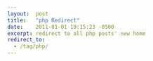 ```yaml
---
layout:  post
title:   "php Redirect"
date:    2011-01-01 19:15:23 -0500
excerpt: redirect to all php posts' new home
redirect_to:
  - /tag/php/
---
```

